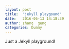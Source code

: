 ```yaml
---
layout: post
title:  "jekyll playgound"
date:   2016-06-13 14:18:39
author: zhang  geng 
categories: Dummy
---
```


Just a Jekyll playground!


